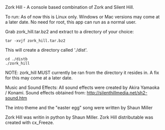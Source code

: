 Zork Hill - A console based combination of Zork and Silent Hill.

To run:  As of now this is Linux only.  Windows or Mac versions may come at a later date.
	 No need for root, this app can run as a normal user.

Grab zork_hill.tar.bz2 and extract to a directory of your choice:
```
tar -xvjf zork_hill.tar.bz2
```

This will create a directory called './dist'.
```
cd ./distb
./zork_hill
```

NOTE:  zork_hill MUST currently be ran from the directory it resides in.  A fix for this may come at a later date.


Music and Sound Effects:
All sound effects were created by Akira Yamaoka / Konami. 
Sound effects obtained from:  http://silenthillmedia.net/sh2-sound.htm

The intro theme and the "easter egg" song were written by Shaun Miller


Zork Hill was writin in python by Shaun Miller.
Zork Hill distributable was created with cx_Freeze.
